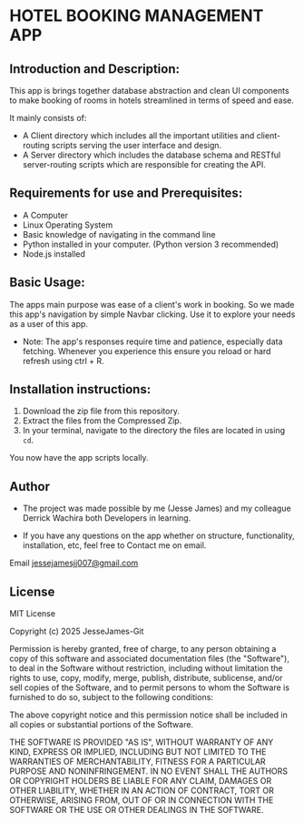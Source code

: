 # HOTEL BOOKING MANAGEMENT APP

## Introduction and Description:
This app is brings together database abstraction and clean UI components to make booking of rooms in hotels streamlined in terms of speed and ease.

It mainly consists of: 
- A Client directory which includes all the important utilities and client-routing scripts serving the user interface and design.
- A Server directory which includes the database schema and RESTful server-routing scripts which are responsible for creating the API.

## Requirements for use and Prerequisites:
- A Computer
- Linux Operating System
- Basic knowledge of navigating in the command line
- Python installed in your computer. (Python version 3 recommended)
- Node.js installed

## Basic Usage:
The apps main purpose was ease of a client's work in booking. So we made this app's navigation by simple Navbar clicking. Use it to explore your needs as a user of this app.

* Note: The app's responses require time and patience, especially data fetching. Whenever you experience this ensure you reload or hard refresh using ctrl + R.

## Installation instructions:
1. Download the zip file from this repository.
2. Extract the files from the Compressed Zip.
3. In your terminal, navigate to the directory the files are located in using `cd`.

You now have the app scripts locally.

## Author
- The project was made possible by me (Jesse James) and my colleague Derrick Wachira both Developers in learning.

- If you have any questions on the app whether on structure, functionality, installation, etc, feel free to Contact me on email.

Email  jessejamesjj007@gmail.com

## License
MIT License

Copyright (c) 2025 JesseJames-Git

Permission is hereby granted, free of charge, to any person obtaining a copy
of this software and associated documentation files (the "Software"), to deal
in the Software without restriction, including without limitation the rights
to use, copy, modify, merge, publish, distribute, sublicense, and/or sell
copies of the Software, and to permit persons to whom the Software is
furnished to do so, subject to the following conditions:

The above copyright notice and this permission notice shall be included in all
copies or substantial portions of the Software.

THE SOFTWARE IS PROVIDED "AS IS", WITHOUT WARRANTY OF ANY KIND, EXPRESS OR
IMPLIED, INCLUDING BUT NOT LIMITED TO THE WARRANTIES OF MERCHANTABILITY,
FITNESS FOR A PARTICULAR PURPOSE AND NONINFRINGEMENT. IN NO EVENT SHALL THE
AUTHORS OR COPYRIGHT HOLDERS BE LIABLE FOR ANY CLAIM, DAMAGES OR OTHER
LIABILITY, WHETHER IN AN ACTION OF CONTRACT, TORT OR OTHERWISE, ARISING FROM,
OUT OF OR IN CONNECTION WITH THE SOFTWARE OR THE USE OR OTHER DEALINGS IN THE
SOFTWARE.


